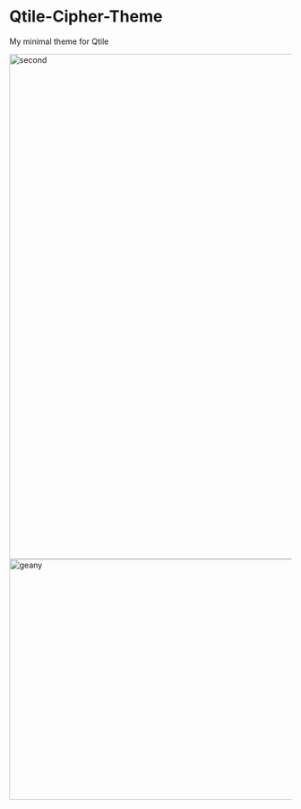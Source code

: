 # Qtile-Cipher-Theme
My minimal theme for Qtile

<img width="1600" height="900" alt="second" src="https://github.com/user-attachments/assets/78c98a9f-6849-45cf-9b79-9b0c8a3e3b18" />

<img width="794" height="429" alt="geany" src="https://github.com/user-attachments/assets/deb74bc7-d873-406d-8bbe-93c22be368cb" />

